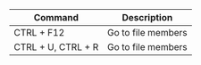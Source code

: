 
| Command | Description |
| --- | --- |
| CTRL + F12 | Go to file members |
| CTRL + U, CTRL + R | Go to file members |


